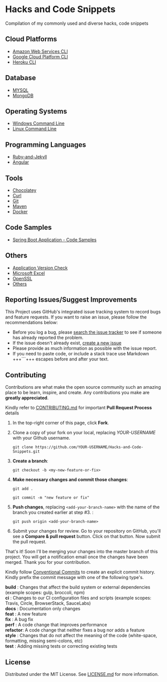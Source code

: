 # Hacks and Code Snippets

Compilation of my commonly used and diverse hacks, code snippets

## Cloud Platforms

- [Amazon Web Services CLI](./cloud/CLI-Amazon-Web-Services.md)
- [Google Cloud Platform CLI](./cloud/CLI-Google-Cloud-Platform.md)
- [Heroku CLI](./cloud/CLI-Heroku.md)

## Database

- [MYSQL](./database/RDBMS-MYSQL.sql)
- [MongoDB](./database/NoSQL-MongoDB.MD)

## Operating Systems

- [Windows Command Line](./operating-system/OS-Windows-Command-Line.md)
- [Linux Command Line](./operating-system/OS-Linux-Command-Line.md)

## Programming Languages

- [Ruby-and-Jekyll](./programming/Ruby-and-Jekyll.md)
- [Angular](./programming/Angular.md)

## Tools

- [Chocolatey](./tools/Chocolatey.md)
- [Curl](./tools/Curl.md)
- [Git](https://anantharajuc.github.io/Git/)
- [Maven](./tools/Maven.md)
- [Docker](./tools/Docker.md)

## Code Samples

- [Spring Boot Application - Code Samples](./SpringBootApplication-CodeSample.md)

## Others

- [Application Version Check](./Application-Version-Check.md)
- [Microsoft Excel](./MicrosoftExcel.md)
- [OpenSSL](./OpenSSL.md)
- [Others](./Others.md)

## Reporting Issues/Suggest Improvements

This Project uses GitHub's integrated issue tracking system to record bugs and feature requests. If you want to raise an issue, please follow the recommendations below:

* 	Before you log a bug, please [search the issue tracker](https://github.com/AnanthaRajuC/Hacks-and-Code-Snippets/search?type=Issues) to see if someone has already reported the problem.
* 	If the issue doesn't already exist, [create a new issue](https://github.com/AnanthaRajuC/Hacks-and-Code-Snippets/issues/new)
* 	Please provide as much information as possible with the issue report.
* 	If you need to paste code, or include a stack trace use Markdown +++```+++ escapes before and after your text.

<!-- CONTRIBUTING -->
## Contributing

Contributions are what make the open source community such an amazing place to be learn, inspire, and create. Any contributions you make are **greatly appreciated**.

Kindly refer to [CONTRIBUTING.md](/CONTRIBUTING.md) for important **Pull Request Process** details

1. In the top-right corner of this page, click **Fork**.

2. Clone a copy of your fork on your local, replacing *YOUR-USERNAME* with your Github username.

   `git clone https://github.com/YOUR-USERNAME/Hacks-and-Code-Snippets.git`

3. **Create a branch**: 

   `git checkout -b <my-new-feature-or-fix>`

4. **Make necessary changes and commit those changes**:

   `git add .`

   `git commit -m "new feature or fix"`

5. **Push changes**, replacing `<add-your-branch-name>` with the name of the branch you created earlier at step #3. :

   `git push origin <add-your-branch-name>`

6. Submit your changes for review. Go to your repository on GitHub, you'll see a **Compare & pull request** button. Click on that button. Now submit the pull request.

That's it! Soon I'll be merging your changes into the master branch of this project. You will get a notification email once the changes have been merged. Thank you for your contribution.

Kindly follow [Conventional Commits](https://www.conventionalcommits.org/en/v1.0.0/) to create an explicit commit history. Kindly prefix the commit message with one of the following type's.

**build**   : Changes that affect the build system or external dependencies (example scopes: gulp, broccoli, npm)  
**ci**      : Changes to our CI configuration files and scripts (example scopes: Travis, Circle, BrowserStack, SauceLabs)  
**docs**    : Documentation only changes  
**feat**    : A new feature  
**fix**     : A bug fix  
**perf**    : A code change that improves performance  
**refactor**: A code change that neither fixes a bug nor adds a feature  
**style**   : Changes that do not affect the meaning of the code (white-space, formatting, missing semi-colons, etc)  
**test**    : Adding missing tests or correcting existing tests  

## License

Distributed under the MIT License. See [LICENSE.md](/LICENSE.md) for more information.
